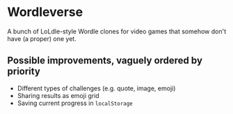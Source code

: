 # Wordleverse

A bunch of LoLdle-style Wordle clones for video games that somehow don't have (a proper) one yet.

## Possible improvements, vaguely ordered by priority

- Different types of challenges (e.g. quote, image, emoji)
- Sharing results as emoji grid
- Saving current progress in `localStorage`
